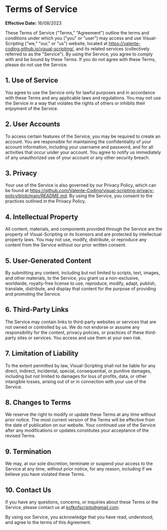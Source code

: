 # Terms of Service

**Effective Date:** 16/08/2023

These Terms of Service ("Terms," "Agreement") outline the terms and conditions under which you ("you" or "user") may access and use Visual-Scripting ("we," "our," or "us") website, located at https://valente-coding.github.io/visual-scripting/, and its related services (collectively referred to as the "Service"). By using the Service, you agree to comply with and be bound by these Terms. If you do not agree with these Terms, please do not use the Service.

## 1. Use of Service

You agree to use the Service only for lawful purposes and in accordance with these Terms and any applicable laws and regulations. You may not use the Service in a way that violates the rights of others or inhibits their enjoyment of the Service.

## 2. User Accounts

To access certain features of the Service, you may be required to create an account. You are responsible for maintaining the confidentiality of your account information, including your username and password, and for all activities that occur under your account. You agree to notify us immediately of any unauthorized use of your account or any other security breach.

## 3. Privacy

Your use of the Service is also governed by our Privacy Policy, which can be found at https://github.com/Valente-Coding/visual-scripting-privacy-policy/blob/main/README.md. By using the Service, you consent to the practices outlined in the Privacy Policy.

## 4. Intellectual Property

All content, materials, and components provided through the Service are the property of Visual-Scripting or its licensors and are protected by intellectual property laws. You may not use, modify, distribute, or reproduce any content from the Service without our prior written consent.

## 5. User-Generated Content

By submitting any content, including but not limited to scripts, text, images, and other materials, to the Service, you grant us a non-exclusive, worldwide, royalty-free license to use, reproduce, modify, adapt, publish, translate, distribute, and display that content for the purpose of providing and promoting the Service.

## 6. Third-Party Links

The Service may contain links to third-party websites or services that are not owned or controlled by us. We do not endorse or assume any responsibility for the content, privacy policies, or practices of these third-party sites or services. You access and use them at your own risk.

## 7. Limitation of Liability

To the extent permitted by law, Visual-Scripting shall not be liable for any direct, indirect, incidental, special, consequential, or punitive damages, including but not limited to damages for loss of profits, data, or other intangible losses, arising out of or in connection with your use of the Service.

## 8. Changes to Terms

We reserve the right to modify or update these Terms at any time without prior notice. The most current version of the Terms will be effective from the date of publication on our website. Your continued use of the Service after any modifications or updates constitutes your acceptance of the revised Terms.

## 9. Termination

We may, at our sole discretion, terminate or suspend your access to the Service at any time, without prior notice, for any reason, including if we believe you have violated these Terms.

## 10. Contact Us

If you have any questions, concerns, or inquiries about these Terms or the Service, please contact us at kofkofscripts@gmail.com.

By using our Service, you acknowledge that you have read, understood, and agree to the terms of this Agreement.
